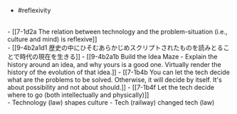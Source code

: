 - #reflexivity
<br>
- [[7-1d2a The relation between technology and the problem-situation (i.e., culture and mind) is reflexive]]
<br>
- [[9-4b2a1d1 歴史の中にひそむあらかじめスクリプトされたものを読みとることで時代の現在を生きる]]
  - [[9-4b2a1b Build the Idea Maze - Explain the history around an idea, and why yours is a good one. Virtually render the history of the evolution of that idea.]]
    - [[7-1b4b You can let the tech decide what are the problems to be solved. Otherwise, it will decide by itself. It's about possibility and not about should.]]
      - [[7-1b4f Let the tech decide where to go (both intellectually and physically)]]
<br>
- Technology (law) shapes culture
- Tech (railway) changed tech (law)
